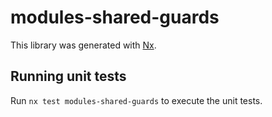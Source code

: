 # modules-shared-guards

This library was generated with [Nx](https://nx.dev).

## Running unit tests

Run `nx test modules-shared-guards` to execute the unit tests.
